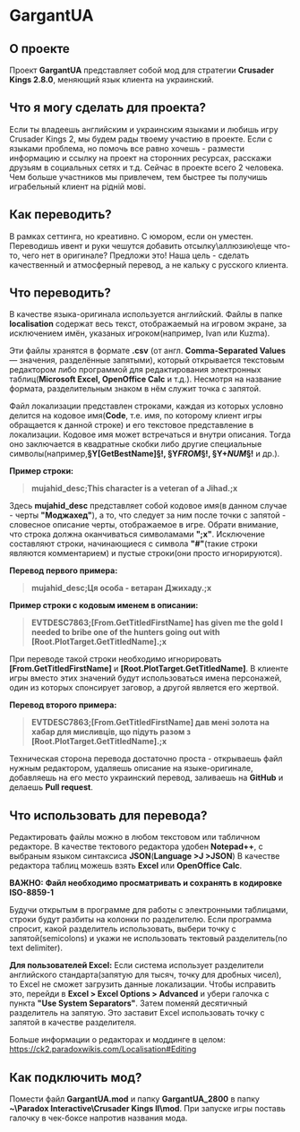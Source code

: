 # GargantUA

## О проекте
Проект **GargantUA** представляет собой мод для стратегии **Crusader Kings 2.8.0**, меняющий язык клиента на украинский. 

## Что я могу сделать для проекта?
Если ты владеешь английским и украинским языками и любишь игру Crusader Kings 2, мы будем рады твоему участию в проекте.
Если с языками проблема, но помочь все равно хочешь - размести информацию и ссылку на проект на сторонних ресурсах, расскажи друзьям в социальных сетях и т.д.
Сейчас в проекте всего 2 человека. Чем больше участников мы привлечем, тем быстрее ты получишь играбельный клиент на рідній мові.

## Как переводить?
В рамках сеттинга, но креативно. С юмором, если он уместен. Переводишь ивент и руки чешутся добавить отсылку\аллюзию\еще что-то, чего нет в оригинале? 
Предложи это! Наша цель - сделать качественный и атмосферный перевод, а не кальку с русского клиента. 
  
## Что переводить?
В качестве языка-оригинала используется английский.
Файлы в папке **localisation** содержат весь текст, отображаемый на игровом экране, за исключением имён, указаных игроком(например, Ivan или Kuzma).

Эти файлы хранятся в формате **.csv** (от англ. **Comma-Separated Values** — значения, разделённые запятыми), который открывается
текстовым редактором либо программой для редактирования электронных таблиц(**Microsoft Excel, OpenOffice Calc** и т.д.).
Несмотря на название формата, разделительным знаком в нём служит точка с запятой.

Файл локализации представлен строками, каждая из которых условно делится на кодовое имя(**Code**, т.е. имя, по которому клиент игры обращается к данной строке) и его текстовое представление в локализации. Кодовое имя может встречаться и внутри описания. Тогда оно заключается в квадратные скобки либо другие специальные символы(например,**§Y[GetBestName]§!, §Y$FROM$§!, §Y+$NUM$§!** и др.). 

**Пример строки:**
> **mujahid_desc;This character is a veteran of a Jihad.;x**

Здесь **mujahid_desc** представляет собой кодовое имя(в данном случае - черты **"Моджахед"**), а то, что следует за ним после точки с запятой - словесное описание черты, отображаемое в игре. Обрати внимание, что строка должна оканчиваться символамами **";x"**.
Исключение составляют строки, начинающиеся с символа **"#"**(такие строки являются комментарием) и пустые строки(они просто игнорируются).

**Перевод первого примера:**
> **mujahid_desc;Ця особа - ветаран Джихаду.;x**

**Пример строки с кодовым именем в описании:**
> **EVTDESC7863;[From.GetTitledFirstName] has given me the gold I needed to bribe one of the hunters going out with [Root.PlotTarget.GetTitledName].;х**

При переводе такой строки необходимо игнорировать **[From.GetTitledFirstName]** и **[Root.PlotTarget.GetTitledName]**. В клиенте игры вместо этих значений будут использоваться имена персонажей, один из которых спонсирует заговор, а другой является его жертвой.

**Перевод второго примера:**
> **EVTDESC7863;[From.GetTitledFirstName] дав мені золота на хабар для мисливців, що підуть разом з [Root.PlotTarget.GetTitledName].;х**

Техническая сторона перевода достаточно проста - открываешь файл нужным редактором, удаляешь описание на языке-оригинале,
добавляешь на его место украинский перевод, заливаешь на **GitHub** и делаешь **Pull request**.

## Что использовать для перевода?
Редактировать файлы можно в любом текстовом или табличном редакторе. 
В качестве тектового редактора удобен **Notepad++**, с выбраным языком синтаксиса **JSON**(**Language >J >JSON**)
В качестве редактора таблиц можешь взять **Excel** или **OpenOffice Calc**.

**ВАЖНО:**
**Файл необходимо просматривать и сохранять в кодировке ISO-8859-1**

Будучи открытым в программе для работы с электронными таблицами, строки будут разбиты на колонки по разделителю. 
Если программа спросит, какой разделитель использовать, выбери точку с запятой(semicolons) и укажи не использовать тектовый разделитель(no text delimiter).

**Для пользователей Excel:**
Если система использует разделители английского стандарта(запятую для тысяч, точку для дробных чисел), то 
Excel не сможет загрузить данные локализации. Чтобы исправить это, перейди в **Excel > Excel Options > Advanced** и убери галочка с пункта **"Use System Separators"**. Затем поменяй десятичный разделитель на запятую. Это заставит Excel использовать точку с запятой в качестве разделителя.

Больше информации о редакторах и моддинге в целом: https://ck2.paradoxwikis.com/Localisation#Editing

## Как подключить мод?
Помести файл **GargantUA.mod** и папку **GargantUA_2800** в папку **~\Paradox Interactive\Crusader Kings II\mod**.
При запуске игры поставь галочку в чек-боксе напротив названия мода.















